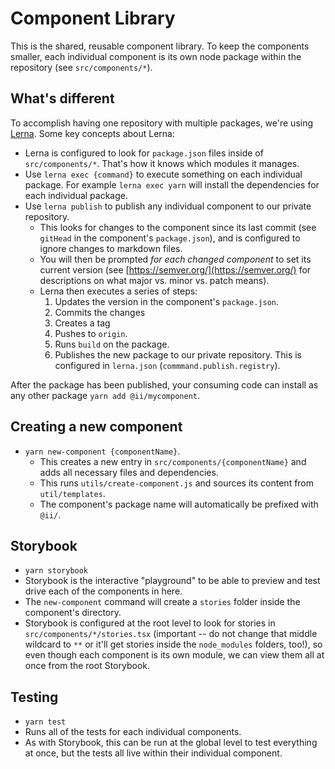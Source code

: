 # Component Library

This is the shared, reusable component library. To keep the components smaller, each individual component is its own node package within the repository (see `src/components/*`).

## What's different

To accomplish having one repository with multiple packages, we're using [Lerna](https://github.com/lerna/lerna). Some key concepts about Lerna:

  - Lerna is configured to look for `package.json` files inside of `src/components/*`. That's how it knows which modules it manages.
  - Use `lerna exec {command}` to execute something on each individual package. For example `lerna exec yarn` will install the dependencies for each individual package.
  - Use `lerna publish` to publish any individual component to our private repository.
    - This looks for changes to the component since its last commit (see `gitHead` in the component's `package.json`), and is configured to ignore changes to markdown files.
    - You will then be prompted _for each changed component_ to set its current version (see [https://semver.org/](https://semver.org/) for descriptions on what major vs. minor vs. patch means).
    - Lerna then executes a series of steps:
      1. Updates the version in the component's `package.json`.
      1. Commits the changes
      1. Creates a tag
      1. Pushes to `origin`.
      1. Runs `build` on the package.
      1. Publishes the new package to our private repository. This is configured in `lerna.json` (`commmand.publish.registry`).

After the package has been published, your consuming code can install as any other package `yarn add @ii/mycomponent`.


## Creating a new component

- `yarn new-component {componentName}`.
    - This creates a new entry in `src/components/{componentName}` and adds all necessary files and dependencies.
    - This runs `utils/create-component.js` and sources its content from `util/templates`.
    - The component's package name will automatically be prefixed with `@ii/`.

## Storybook
- `yarn storybook`
- Storybook is the interactive "playground" to be able to preview and test drive each of the components in here.
- The `new-component` command will create a `stories` folder inside the component's directory.
- Storybook is configured at the root level to look for stories in `src/components/*/stories.tsx` (important -- do not change that middle wildcard to `**` or it'll get stories inside the `node_modules` folders, too!), so even though each component is its own module, we can view them all at once from the root Storybook.

## Testing
- `yarn test`
- Runs all of the tests for each individual components.
- As with Storybook, this can be run at the global level to test everything at once, but the tests all live within their individual component.